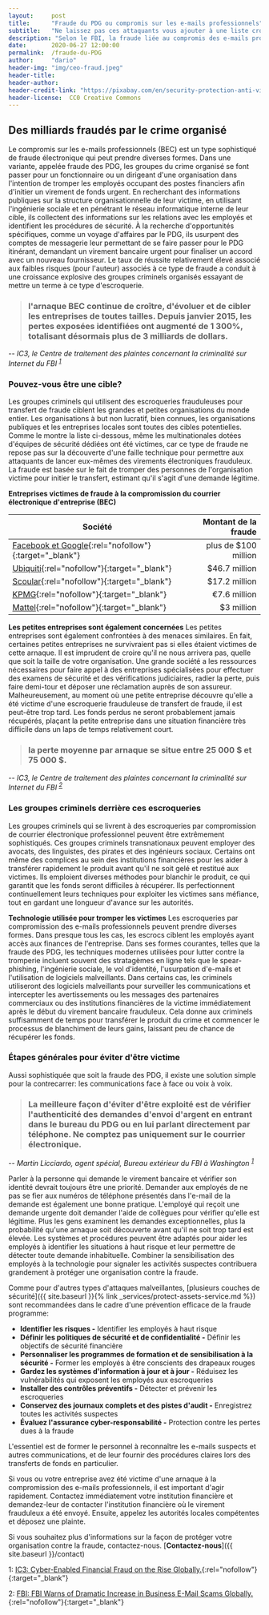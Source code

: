 ```yaml
---
layout:     post
title:      "Fraude du PDG ou compromis sur les e-mails professionnels"
subtitle:   "Ne laissez pas ces attaquants vous ajouter à une liste croissante de victimes."
description: "Selon le FBI, la fraude liée au compromis des e-mails professionnels a coûté aux entreprises de toutes tailles plus de 3 milliards de dollars, soit une augmentation de 1300% des pertes identifiées depuis 2015."
date:       2020-06-27 12:00:00
permalink:  /fraude-du-PDG
author:     "dario"
header-img: "img/ceo-fraud.jpeg"
header-title:
header-author:
header-credit-link: "https://pixabay.com/en/security-protection-anti-virus-265130/"
header-license:  CC0 Creative Commons
---
```


## Des milliards fraudés par le crime organisé
Le compromis sur les e-mails professionnels (BEC) est un type sophistiqué de fraude électronique qui peut prendre diverses formes. Dans une variante, appelée fraude des PDG, les groupes du crime organisé se font passer pour un fonctionnaire ou un dirigeant d'une organisation dans l'intention de tromper les employés occupant des postes financiers afin d'initier un virement de fonds urgent. En recherchant des informations publiques sur la structure organisationnelle de leur victime, en utilisant l'ingénierie sociale et en pénétrant le réseau informatique interne de leur cible, ils collectent des informations sur les relations avec les employés et identifient les procédures de sécurité. À la recherche d'opportunités spécifiques, comme un voyage d'affaires par le PDG, ils usurpent des comptes de messagerie leur permettant de se faire passer pour le PDG itinérant, demandant un virement bancaire urgent pour finaliser un accord avec un nouveau fournisseur. Le taux de réussite relativement élevé associé aux faibles risques (pour l'auteur) associés à ce type de fraude a conduit à une croissance explosive des groupes criminels organisés essayant de mettre un terme à ce type d'escroquerie.

> ### l'arnaque BEC continue de croître, d'évoluer et de cibler les entreprises de toutes tailles. Depuis janvier 2015, les pertes exposées identifiées ont augmenté de 1 300%, totalisant désormais plus de 3 milliards de dollars.
-- <cite>IC3, le Centre de traitement des plaintes concernant la criminalité sur Internet du FBI <sup>[1](#myfootnote1)</sup></cite> 

### Pouvez-vous être une cible?
Les groupes criminels qui utilisent des escroqueries frauduleuses pour transfert de fraude ciblent les grandes et petites organisations du monde entier. Les organisations à but non lucratif, bien connues, les organisations publiques et les entreprises locales sont toutes des cibles potentielles. Comme le montre la liste ci-dessous, même les multinationales dotées d'équipes de sécurité dédiées ont été victimes, car ce type de fraude ne repose pas sur la découverte d'une faille technique pour permettre aux attaquants de lancer eux-mêmes des virements électroniques frauduleux. La fraude est basée sur le fait de tromper des personnes de l'organisation victime pour initier le transfert, estimant qu'il s'agit d'une demande légitime.

**Entreprises victimes de fraude à la compromission du courrier électronique d'entreprise (BEC)**

| Société  |  Montant de la fraude |
|----------|-----------------------------:|
| [Facebook et Google](http://fortune.com/2017/04/27/facebook-google-rimasauskas/){:rel="nofollow"}{:target="_blank"} | plus de $100 million |
| [Ubiquiti](https://krebsonsecurity.com/2015/08/tech-firm-ubiquiti-suffers-46m-cyberheist/){:rel="nofollow"}{:target="_blank"} |$46.7 million |
| [Scoular](https://www.ft.com/content/19ade924-d0a5-11e5-831d-09f7778e7377){:rel="nofollow"}{:target="_blank"} | $17.2 million |
| [KPMG](http://www.bbc.com/news/business-35250678){:rel="nofollow"}{:target="_blank"} | €7.6 million |
| [Mattel](https://www.cbsnews.com/news/mattel-vs-chinese-cyberthieves-its-no-game/){:rel="nofollow"}{:target="_blank"} | $3 million |

**Les petites entreprises sont également concernées**
Les petites entreprises sont également confrontées à des menaces similaires. En fait, certaines petites entreprises ne survivraient pas si elles étaient victimes de cette arnaque. Il est imprudent de croire qu'il ne nous arrivera pas, quelle que soit la taille de votre organisation. Une grande société a les ressources nécessaires pour faire appel à des entreprises spécialisées pour effectuer des examens de sécurité et des vérifications judiciaires, radier la perte, puis faire demi-tour et déposer une réclamation auprès de son assureur. Malheureusement, au moment où une petite entreprise découvre qu'elle a été victime d'une escroquerie frauduleuse de transfert de fraude, il est peut-être trop tard. Les fonds perdus ne seront probablement jamais récupérés, plaçant la petite entreprise dans une situation financière très difficile dans un laps de temps relativement court.

> ### la perte moyenne par arnaque se situe entre 25 000 $ et 75 000 $.
-- <cite> IC3, le Centre de traitement des plaintes concernant la criminalité sur Internet du FBI <sup>[2](#myfootnote1)</sup></cite>

### Les groupes criminels derrière ces escroqueries
Les groupes criminels qui se livrent à des escroqueries par compromission de courrier électronique professionnel peuvent être extrêmement sophistiqués. Ces groupes criminels transnationaux peuvent employer des avocats, des linguistes, des pirates et des ingénieurs sociaux. Certains ont même des complices au sein des institutions financières pour les aider à transférer rapidement le produit avant qu'il ne soit gelé et restitué aux victimes. Ils emploient diverses méthodes pour blanchir le produit, ce qui garantit que les fonds seront difficiles à récupérer. Ils perfectionnent continuellement leurs techniques pour exploiter les victimes sans méfiance, tout en gardant une longueur d'avance sur les autorités.

**Technologie utilisée pour tromper les victimes**
Les escroqueries par compromission des e-mails professionnels peuvent prendre diverses formes. Dans presque tous les cas, les escrocs ciblent les employés ayant accès aux finances de l'entreprise. Dans ses formes courantes, telles que la fraude des PDG, les techniques modernes utilisées pour lutter contre la tromperie incluent souvent des stratagèmes en ligne tels que le spear-phishing, l'ingénierie sociale, le vol d'identité, l'usurpation d'e-mails et l'utilisation de logiciels malveillants. Dans certains cas, les criminels utiliseront des logiciels malveillants pour surveiller les communications et intercepter les avertissements ou les messages des partenaires commerciaux ou des institutions financières de la victime immédiatement après le début du virement bancaire frauduleux. Cela donne aux criminels suffisamment de temps pour transférer le produit du crime et commencer le processus de blanchiment de leurs gains, laissant peu de chance de récupérer les fonds.

### Étapes générales pour éviter d'être victime
 Aussi sophistiquée que soit la fraude des PDG, il existe une solution simple pour la contrecarrer: les communications face à face ou voix à voix.

 > ### La meilleure façon d'éviter d'être exploité est de vérifier l'authenticité des demandes d'envoi d'argent en entrant dans le bureau du PDG ou en lui parlant directement par téléphone. Ne comptez pas uniquement sur le courrier électronique.
 -- <cite> Martin Licciardo, agent spécial, Bureau extérieur du FBI à Washington <sup>[1](#myfootnote1)</sup></cite>

Parler à la personne qui demande le virement bancaire et vérifier son identité devrait toujours être une priorité. Demander aux employés de ne pas se fier aux numéros de téléphone présentés dans l'e-mail de la demande est également une bonne pratique. L'employé qui reçoit une demande urgente doit demander l'aide de collègues pour vérifier qu'elle est légitime. Plus les gens examinent les demandes exceptionnelles, plus la probabilité qu'une arnaque soit découverte avant qu'il ne soit trop tard est élevée. Les systèmes et procédures peuvent être adaptés pour aider les employés à identifier les situations à haut risque et leur permettre de détecter toute demande inhabituelle. Combiner la sensibilisation des employés à la technologie pour signaler les activités suspectes contribuera grandement à protéger une organisation contre la fraude.

Comme pour d'autres types d'attaques malveillantes, [plusieurs couches de sécurité]({{ site.baseurl }}{% link _services/protect-assets-service.md %}) sont recommandées dans le cadre d'une prévention efficace de la fraude programme:

* **Identifier les risques -** Identifier les employés à haut risque
* **Définir les politiques de sécurité et de confidentialité -** Définir les objectifs de sécurité financière
* **Personnaliser les programmes de formation et de sensibilisation à la sécurité -** Former les employés à être conscients des drapeaux rouges
* **Gardez les systèmes d'information à jour et à jour -** Réduisez les vulnérabilités qui exposent les employés aux escroqueries
* **Installer des contrôles préventifs -** Détecter et prévenir les escroqueries
* **Conservez des journaux complets et des pistes d'audit -** Enregistrez toutes les activités suspectes
* **Évaluez l'assurance cyber-responsabilité -** Protection contre les pertes dues à la fraude

L'essentiel est de former le personnel à reconnaître les e-mails suspects et autres communications, et de leur fournir des procédures claires lors des transferts de fonds en particulier.

Si vous ou votre entreprise avez été victime d'une arnaque à la compromission des e-mails professionnels, il est important d'agir rapidement. Contactez immédiatement votre institution financière et demandez-leur de contacter l'institution financière où le virement frauduleux a été envoyé. Ensuite, appelez les autorités locales compétentes et déposez une plainte.

Si vous souhaitez plus d'informations sur la façon de protéger votre organisation contre la fraude, contactez-nous. [**Contactez-nous**]({{ site.baseurl }}/contact)

<a name="myfootnote1">1</a>: [IC3: Cyber-Enabled Financial Fraud on the Rise Globally.](https://www.fbi.gov/news/stories/business-e-mail-compromise-on-the-rise){:rel="nofollow"}{:target="_blank"}  

<a name="myfootnote1">2</a>: [FBI: FBI Warns of Dramatic Increase in Business E-Mail Scams Globally.](https://www.fbi.gov/contact-us/field-offices/phoenix/news/press-releases/fbi-warns-of-dramatic-increase-in-business-e-mail-scams){:rel="nofollow"}{:target="_blank"}
